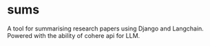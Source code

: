 # sums
A tool for summarising research papers using Django and Langchain. Powered with the ability of cohere api for LLM.
